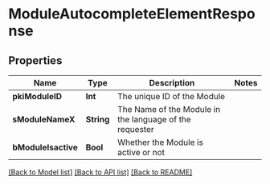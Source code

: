 # ModuleAutocompleteElementResponse

## Properties
Name | Type | Description | Notes
------------ | ------------- | ------------- | -------------
**pkiModuleID** | **Int** | The unique ID of the Module | 
**sModuleNameX** | **String** | The Name of the Module in the language of the requester | 
**bModuleIsactive** | **Bool** | Whether the Module is active or not | 

[[Back to Model list]](../README.md#documentation-for-models) [[Back to API list]](../README.md#documentation-for-api-endpoints) [[Back to README]](../README.md)


